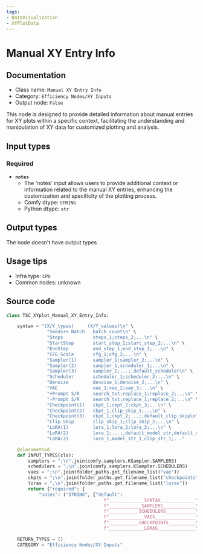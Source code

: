 ```yaml
---
tags:
- DataVisualization
- XYPlotData
---
```


# Manual XY Entry Info
## Documentation
- Class name: `Manual XY Entry Info`
- Category: `Efficiency Nodes/XY Inputs`
- Output node: `False`

This node is designed to provide detailed information about manual entries for XY plots within a specific context, facilitating the understanding and manipulation of XY data for customized plotting and analysis.
## Input types
### Required
- **`notes`**
    - The 'notes' input allows users to provide additional context or information related to the manual XY entries, enhancing the customization and specificity of the plotting process.
    - Comfy dtype: `STRING`
    - Python dtype: `str`
## Output types
The node doesn't have output types
## Usage tips
- Infra type: `CPU`
- Common nodes: unknown


## Source code
```python
class TSC_XYplot_Manual_XY_Entry_Info:

    syntax = "(X/Y_types)     (X/Y_values)\n" \
               "Seeds++ Batch   batch_count\n" \
               "Steps           steps_1;steps_2;...\n" \
               "StartStep       start_step_1;start_step_2;...\n" \
               "EndStep         end_step_1;end_step_2;...\n" \
               "CFG Scale       cfg_1;cfg_2;...\n" \
               "Sampler(1)      sampler_1;sampler_2;...\n" \
               "Sampler(2)      sampler_1,scheduler_1;...\n" \
               "Sampler(3)      sampler_1;...;,default_scheduler\n" \
               "Scheduler       scheduler_1;scheduler_2;...\n" \
               "Denoise         denoise_1;denoise_2;...\n" \
               "VAE             vae_1;vae_2;vae_3;...\n" \
               "+Prompt S/R     search_txt;replace_1;replace_2;...\n" \
               "-Prompt S/R     search_txt;replace_1;replace_2;...\n" \
               "Checkpoint(1)   ckpt_1;ckpt_2;ckpt_3;...\n" \
               "Checkpoint(2)   ckpt_1,clip_skip_1;...\n" \
               "Checkpoint(3)   ckpt_1;ckpt_2;...;,default_clip_skip\n" \
               "Clip Skip       clip_skip_1;clip_skip_2;...\n" \
               "LoRA(1)         lora_1;lora_2;lora_3;...\n" \
               "LoRA(2)         lora_1;...;,default_model_str,default_clip_str\n" \
               "LoRA(3)         lora_1,model_str_1,clip_str_1;..."

    @classmethod
    def INPUT_TYPES(cls):
        samplers = ";\n".join(comfy.samplers.KSampler.SAMPLERS)
        schedulers = ";\n".join(comfy.samplers.KSampler.SCHEDULERS)
        vaes = ";\n".join(folder_paths.get_filename_list("vae"))
        ckpts = ";\n".join(folder_paths.get_filename_list("checkpoints"))
        loras = ";\n".join(folder_paths.get_filename_list("loras"))
        return {"required": {
            "notes": ("STRING", {"default":
                                    f"_____________SYNTAX_____________\n{cls.syntax}\n\n"
                                    f"____________SAMPLERS____________\n{samplers}\n\n"
                                    f"___________SCHEDULERS___________\n{schedulers}\n\n"
                                    f"_____________VAES_______________\n{vaes}\n\n"
                                    f"___________CHECKPOINTS__________\n{ckpts}\n\n"
                                    f"_____________LORAS______________\n{loras}\n","multiline": True}),},}

    RETURN_TYPES = ()
    CATEGORY = "Efficiency Nodes/XY Inputs"

```
